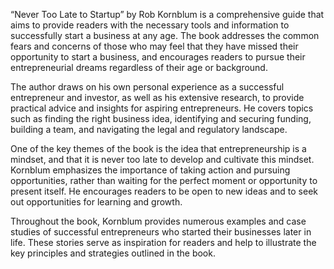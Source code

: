 “Never Too Late to Startup” by Rob Kornblum is a comprehensive guide that aims to provide readers with the necessary tools and information to successfully start a business at any age. The book addresses the common fears and concerns of those who may feel that they have missed their opportunity to start a business, and encourages readers to pursue their entrepreneurial dreams regardless of their age or background.

The author draws on his own personal experience as a successful entrepreneur and investor, as well as his extensive research, to provide practical advice and insights for aspiring entrepreneurs. He covers topics such as finding the right business idea, identifying and securing funding, building a team, and navigating the legal and regulatory landscape.

One of the key themes of the book is the idea that entrepreneurship is a mindset, and that it is never too late to develop and cultivate this mindset. Kornblum emphasizes the importance of taking action and pursuing opportunities, rather than waiting for the perfect moment or opportunity to present itself. He encourages readers to be open to new ideas and to seek out opportunities for learning and growth.

Throughout the book, Kornblum provides numerous examples and case studies of successful entrepreneurs who started their businesses later in life. These stories serve as inspiration for readers and help to illustrate the key principles and strategies outlined in the book.